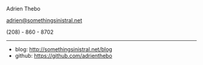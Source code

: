 Adrien Thebo

adrien@somethingsinistral.net

(208) - 860 - 8702

- - -

  * blog: http://somethingsinistral.net/blog
  * github: https://github.com/adrienthebo

